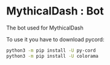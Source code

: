 # MythicalDash : Bot
The bot used for MythicalDash

To use it you have to download pycord: 
```bash
python3 -m pip install -U py-cord
python3 -m pip install -U colorama

```